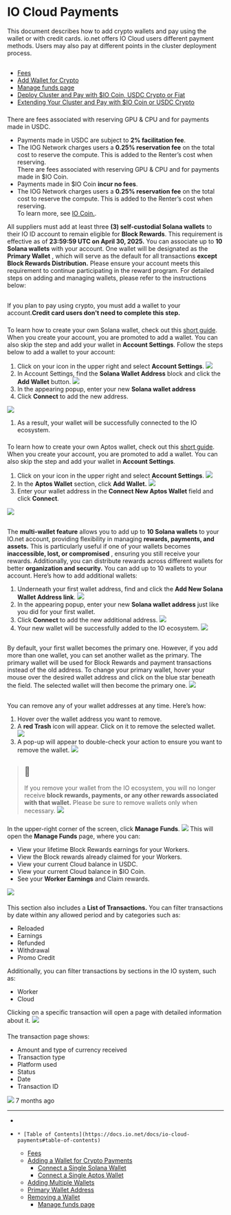 # IO Cloud Payments
This document describes how to add crypto wallets and pay using the wallet or with credit cards.
io.net offers IO Cloud users different payment methods. Users may also pay at different points in the cluster deployment process.
## [](https://docs.io.net/docs/io-cloud-payments#table-of-contents)
  * [Fees](https://docs.io.net/docs/io-cloud-payments#fees)
  * [Add Wallet for Crypto](https://docs.io.net/docs/io-cloud-payments#add-wallet-for-crypto)
  * [Manage funds page](https://docs.io.net/docs/io-cloud-payments#manage-funds-page)
  * [Deploy Cluster and Pay with $IO Coin, USDC Crypto or Fiat](https://docs.io.net/docs/deploy-cluster-and-pay)
  * [Extending Your Cluster and Pay with $IO Coin or USDC Crypto](https://docs.io.net/docs/extending-your-cluster-and-pay)


### [](https://docs.io.net/docs/io-cloud-payments#fees)
There are fees associated with reserving GPU & CPU and for payments made in USDC.
  * Payments made in USDC are subject to **2% facilitation fee**.
  * The IOG Network charges users a **0.25% reservation fee** on the total cost to reserve the compute. This is added to the Renter’s cost when reserving.  
There are fees associated with reserving GPU & CPU and for payments made in $IO Coin.
  * Payments made in $IO Coin **incur no fees**.
  * The IOG Network charges users a **0.25% reservation fee** on the total cost to reserve the compute. This is added to the Renter’s cost when reserving.  
To learn more, see [IO Coin.](https://internet-of-gpus.readme.io/docs/what-is-io-coin).


All suppliers must add at least three **(3) self-custodial Solana wallets** to their IO ID account to remain eligible for **Block Rewards**. This requirement is effective as of **23:59:59 UTC on April 30, 2025.**
You can associate up to **10 Solana wallets** with your account. One wallet will be designated as the **Primary Wallet** , which will serve as the default for all transactions **except Block Rewards Distribution.**
Please ensure your account meets this requirement to continue participating in the reward program.
For detailed steps on adding and managing wallets, please refer to the instructions below:
## [](https://docs.io.net/docs/io-cloud-payments#adding-a-wallet-for-crypto-payments)
If you plan to pay using crypto, you must add a wallet to your account.**Credit card users don't need to complete this step.**
### [](https://docs.io.net/docs/io-cloud-payments#connect-a-single-solana-wallet)
To learn how to create your own Solana wallet, check out this [short guide](https://docs.io.net/docs/solana). When you create your account, you are promoted to add a wallet. You can also skip the step and add your wallet in **Account Settings**.
Follow the steps below to add a wallet to your account:
  1. Click on your icon in the upper right and select **Account Settings**.
![](https://files.readme.io/70d2b2ce74100be67815492648ce295031603b55055dd32341deedfe26d31c4e-step1.jpg)
  2. In Account Settings, find the **Solana Wallet Address** block and click the **Add Wallet** button.
![](https://files.readme.io/db926f4751a512ab40397490b23a21eb894b89fbf773967b30ba35909af8d940-step2.jpg)
  3. In the appearing popup, enter your new **Solana wallet address**
  4. Click **Connect** to add the new address.

![](https://files.readme.io/83dad721d308292a8b16bcfb03629f2b5ca9b840f8d3912dc829204d421ba78d-Step3.jpg)
  1. As a result, your wallet will be successfully connected to the IO ecosystem.


### [](https://docs.io.net/docs/io-cloud-payments#connect-a-single-aptos-wallet)
To learn how to create your own Aptos wallet, check out this [short guide](https://docs.io.net/docs/aptos-wallet). When you create your account, you are promoted to add a wallet. You can also skip the step and add your wallet in **Account Settings**.
  1. Click on your icon in the upper right and select **Account Settings**.
![](https://files.readme.io/d7389af90d6fbe7644393c325b1f40424c849441a12b790e06f84052ccda726b-step1.jpg)
  2. In the **Aptos Wallet** section, click **Add Wallet.**
![](https://files.readme.io/a219cf94a71111549298dd846e3b2c137c6c071fdcb6373b145efa6a8ff07cd7-step2_-2.jpg)
  3. Enter your wallet address in the **Connect New Aptos Wallet** field and click **Connect**.

![](https://files.readme.io/16c47b63befe7d1e33ed10829d257ccaa842c53b6c61b5abf7547bed0463fa1f-Step-3-2.jpg)
## [](https://docs.io.net/docs/io-cloud-payments#adding-multiple-wallets)
The **multi-wallet feature** allows you to add up to **10 Solana wallets** to your IO.net account, providing flexibility in managing **rewards, payments, and assets.**
This is particularly useful if one of your wallets becomes **inaccessible, lost, or compromised** , ensuring you still receive your rewards. Additionally, you can distribute rewards across different wallets for better **organization and security.**
You can add up to 10 wallets to your account. Here’s how to add additional wallets:
  1. Underneath your first wallet address, find and click the **Add New Solana Wallet Address link**.
![](https://files.readme.io/1615a954e3ea6fab8691bbeb040c139790727acb4469d10c7c31da7361e9ee5e-Step4.jpg)
  2. In the appearing popup, enter your new **Solana wallet address** just like you did for your first wallet.
  3. Click **Connect** to add the new additional address.
![](https://files.readme.io/90a450125f796991010c06beeaed5165987154af57d59036bc52a5e87490aa19-Step5.jpg)
  4. Your new wallet will be successfully added to the IO ecosystem.
![](https://files.readme.io/443b974762b2971b3ef5dd39f3d1be0ec66377f96a64487f5b675322f93849f8-step6.jpg)


## [](https://docs.io.net/docs/io-cloud-payments#primary-wallet-address)
By default, your first wallet becomes the primary one. However, if you add more than one wallet, you can set another wallet as the primary. The primary wallet will be used for Block Rewards and payment transactions instead of the old address.
To change your primary wallet, hover your mouse over the desired wallet address and click on the blue star beneath the field. The selected wallet will then become the primary one.
![](https://files.readme.io/62d593f062a7c7a2ddb9a9fe1777a5dceda1dbe3ea6f734824a6a3eb37ab3ff1-step7.jpg)
## [](https://docs.io.net/docs/io-cloud-payments#removing-a-wallet)
You can remove any of your wallet addresses at any time. Here’s how:
  1. Hover over the wallet address you want to remove.
  2. A **red Trash** icon will appear. Click on it to remove the selected wallet.
![](https://files.readme.io/e8843476d7904a13937d80241f93a9391b1460febd47e6d904cc406c7739aed9-step8.jpg)
  3. A pop-up will appear to double-check your action to ensure you want to remove the wallet.
![](https://files.readme.io/0c4ca16603944865b500a341ba4971bb6ad60d8f4a6c41f70d6b72436084f0ea-step9.jpg)


> ## 🚧
> If you remove your wallet from the IO ecosystem, you will no longer receive **block rewards, payments, or any other rewards associated with that wallet.** Please be sure to remove wallets only when necessary.
![](https://files.readme.io/565f4056259ac991c159ce65423f91f9e55b9098aa8ab3df1e132db28e37da54-step10.jpg)
### [](https://docs.io.net/docs/io-cloud-payments#manage-funds-page)
In the upper-right corner of the screen, click **Manage Funds**.
![](https://files.readme.io/55df45bc6433c20adac959ec1f33cb67eb9e044796f347dcd5970dd78a1ef9fc-Artboard.png)
This will open the **Manage Funds** page, where you can:
  * View your lifetime Block Rewards earnings for your Workers.
  * View the Block rewards already claimed for your Workers.
  * View your current Cloud balance in USDC.
  * View your current Cloud balance in $IO Coin.
  * See your **Worker Earnings** and Claim rewards.

![](https://files.readme.io/5c8c9e575e5fcc54be88cada8a2e1dee21b322214ec3088cd747f86aaecd2dc4-managefunds.png)
#### [](https://docs.io.net/docs/io-cloud-payments#list-of-transactions)
This section also includes a **List of Transactions.** You can filter transactions by date within any allowed period and by categories such as:
  * Reloaded
  * Earnings
  * Refunded
  * Withdrawal
  * Promo Credit


Additionally, you can filter transactions by sections in the IO system, such as:
  * Worker
  * Cloud


Clicking on a specific transaction will open a page with detailed information about it.
![](https://files.readme.io/8b38c14-pic6.jpeg)
#### [](https://docs.io.net/docs/io-cloud-payments#view-a-specific-transaction)
The transaction page shows:
  * Amount and type of currency received
  * Transaction type
  * Platform used
  * Status
  * Date
  * Transaction ID

![](https://files.readme.io/e940b916a63a33cf33ec1095d3e95cc84259d161b2830cb5767782559a9062c6-5611d04-pic8.jpeg)
7 months ago
* * *
  * [](https://docs.io.net/docs/io-cloud-payments)
  *     * [Table of Contents](https://docs.io.net/docs/io-cloud-payments#table-of-contents)
      * [Fees](https://docs.io.net/docs/io-cloud-payments#fees)
    * [Adding a Wallet for Crypto Payments](https://docs.io.net/docs/io-cloud-payments#adding-a-wallet-for-crypto-payments)
      * [Connect a Single Solana Wallet](https://docs.io.net/docs/io-cloud-payments#connect-a-single-solana-wallet)
      * [Connect a Single Aptos Wallet](https://docs.io.net/docs/io-cloud-payments#connect-a-single-aptos-wallet)
    * [Adding Multiple Wallets](https://docs.io.net/docs/io-cloud-payments#adding-multiple-wallets)
    * [Primary Wallet Address](https://docs.io.net/docs/io-cloud-payments#primary-wallet-address)
    * [Removing a Wallet](https://docs.io.net/docs/io-cloud-payments#removing-a-wallet)
      * [Manage funds page](https://docs.io.net/docs/io-cloud-payments#manage-funds-page)


